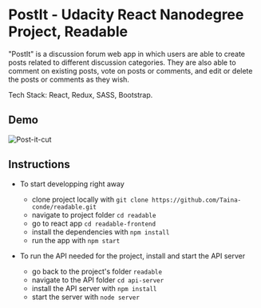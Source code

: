 # PostIt - Udacity React Nanodegree Project, Readable

"PostIt" is a discussion forum web app in which users are able to create posts related to different discussion categories. They are also able to comment on existing posts, vote on posts or comments, and edit or delete the posts or comments as they wish.  

Tech Stack: React, Redux, SASS, Bootstrap.

## Demo

![Post-it-cut](https://user-images.githubusercontent.com/62517353/116604785-9205a300-a8fc-11eb-970f-1c5518a1a3fb.gif)


## Instructions
* To start developping right away
  - clone project locally with `git clone https://github.com/Taina-conde/readable.git`
  - navigate to project folder `cd readable`
  - go to react app `cd readable-frontend`
  - install the dependencies with `npm install`
  - run the app with `npm start`

* To run the API needed for the project, install and start the API server 
    - go back to the project's folder `readable`
    - navigate to the API folder `cd api-server`
    - install the API server with `npm install`
    - start the server with `node server`



 
